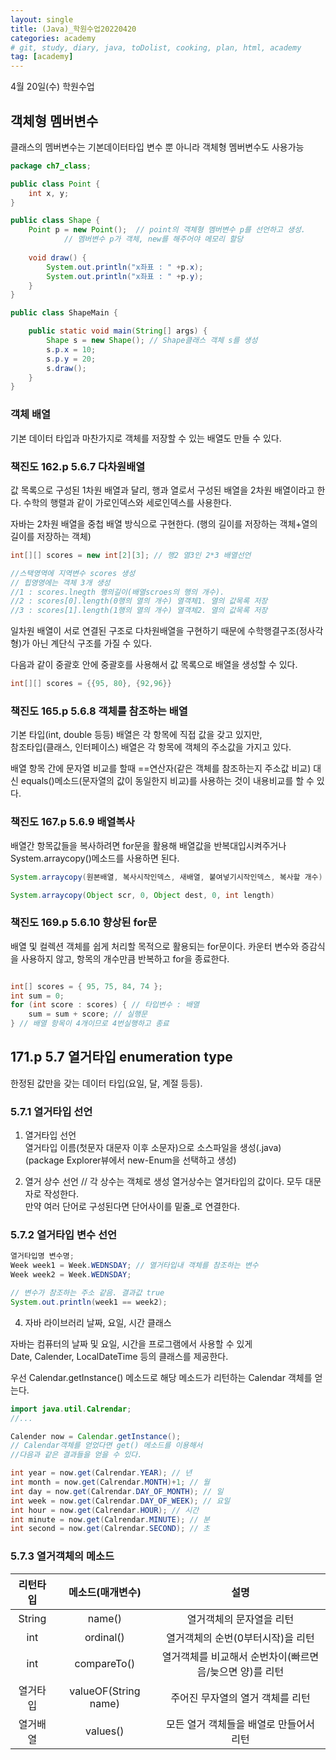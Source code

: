 ```yaml
---
layout: single
title: (Java)_학원수업20220420
categories: academy
# git, study, diary, java, toDolist, cooking, plan, html, academy
tag: [academy] 
---
```


4월 20일(수) 학원수업


## 객체형 멤버변수

클래스의 멤버변수는 기본데이터타입 변수 뿐 아니라 객체형 멤버변수도 사용가능

~~~java
package ch7_class;

public class Point {
	int x, y;
}

public class Shape {
	Point p = new Point();  // point의 객체형 멤버변수 p를 선언하고 생성.
			// 멤버변수 p가 객체, new를 해주어야 메모리 할당
	
	void draw() {
		System.out.println("x좌표 : " +p.x);
		System.out.println("x좌표 : " +p.y);
	}
}

public class ShapeMain {

	public static void main(String[] args) {
		Shape s = new Shape(); // Shape클래스 객체 s를 생성
		s.p.x = 10;
		s.p.y = 20;
		s.draw();
	}
}
~~~


### 객체 배열

기본 데이터 타입과 마찬가지로 객체를 저장할 수 있는 배열도 만들 수 있다.


### 책진도 162.p 5.6.7 다차원배열

값 목록으로 구성된 1차원 배열과 달리,
행과 열로서 구성된 배열을 2차원 배열이라고 한다.
수학의 행렬과 같이 가로인덱스와 세로인덱스를 사용한다.

자바는 2차원 배열을 중첩 배열 방식으로 구현한다.
(행의 길이를 저장하는 객체+열의 길이를 저장하는 객체)


~~~java
int[][] scores = new int[2][3]; // 행2 열3인 2*3 배열선언

//스택영역에 지역변수 scores 생성
// 힙영영에는 객체 3개 생성
//1 : scores.lnegth 행의길이(배열scroes의 행의 개수).  
//2 : scores[0].length(0행의 열의 개수) 열객체1. 열의 값목록 저장
//3 : scores[1].length(1행의 열의 개수) 열객체2. 열의 값목록 저장
~~~


일차원 배열이 서로 연결된 구조로 다차원배열을 구현하기 때문에
수학행결구조(정사각형)가 아닌 계단식 구조를 가질 수 있다.


다음과 같이 중괄호 안에 중괄호를 사용해서 값 목록으로 배열을 생성할 수 있다.

~~~java
int[][] scores = {{95, 80}, {92,96}}
~~~


### 책진도 165.p 5.6.8 객체를 참조하는 배열

기본 타입(int, double 등등) 배열은 각 항목에 직접 값을 갖고 있지만,  
참조타입(클래스, 인터페이스) 배열은 각 항목에 객체의 주소값을 가지고 있다.  

배열 항목 간에 문자열 비교를 할때 ==연산자(같은 객체를 참조하는지 주소값 비교) 대신 equals()메소드(문자열의 값이 동일한지 비교)를 사용하는 것이 내용비교를 할 수 있다.


### 책진도 167.p 5.6.9 배열복사

배열간 항목값들을 복사하려면 for문을 활용해 배열값을 반복대입시켜주거나 System.arraycopy()메소드를 사용하면 된다.

~~~java
System.arraycopy(원본배열, 복사시작인덱스, 새배열, 붙여넣기시작인덱스, 복사할 개수)

System.arraycopy(Object scr, 0, Object dest, 0, int length)
~~~


### 책진도 169.p 5.6.10 향상된 for문

배열 및 컬렉션 객체를 쉽게 처리할 목적으로 활용되는 for문이다.
카운터 변수와 증감식을 사용하지 않고, 항목의 개수만큼 반복하고 for을 종료한다.

~~~java

int[] scores = { 95, 75, 84, 74 };
int sum = 0;
for (int score : scores) { // 타입변수 : 배열
    sum = sum + score; // 실행문
} // 배열 항목이 4개이므로 4번실행하고 종료
~~~

## 171.p 5.7 열거타입 enumeration type

한정된 값만을 갖는 데이터 타입(요일, 달, 계절 등등).

### 5.7.1 열거타입 선언

1) 열거타입 선언  
열거타입 이름(첫문자 대문자 이후 소문자)으로 소스파일을 생성(.java)  
(package Explorer뷰에서 new-Enum을 선택하고 생성)

2) 열거 상수 선언  // 각 상수는 객체로 생성
열거상수는 열거타입의 값이다. 모두 대문자로 작성한다.   
만약 여러 단어로 구성된다면 단어사이를 밑줄_로 연결한다.


### 5.7.2 열거타입 변수 선언  
~~~java
열거타입명 변수명;
Week week1 = Week.WEDNSDAY; // 열거타입내 객체를 참조하는 변수
Week week2 = Week.WEDNSDAY; 

// 변수가 참조하는 주소 같음. 결과값 true
System.out.println(week1 == week2); 
~~~

4) 자바 라이브러리 날짜, 요일, 시간 클래스 

자바는 컴퓨터의 날짜 및 요일, 시간을 프로그램에서 사용할 수 있게  
Date, Calender, LocalDateTime 등의 클래스를 제공한다.  

우선 Calendar.getInstance() 메소드로 해당 메소드가 리턴하는 Calendar 객체를 얻는다.

~~~java
import java.util.Calrendar;
//...

Calender now = Calendar.getInstance();
// Calendar객체를 얻었다면 get() 메소드를 이용해서 
//다음과 같은 결과들을 얻을 수 있다.

int year = now.get(Calrendar.YEAR); // 년
int month = now.get(Calrendar.MONTH)+1; // 월
int day = now.get(Calrendar.DAY_OF_MONTH); // 일
int week = now.get(Calrendar.DAY_OF_WEEK); // 요일
int hour = now.get(Calrendar.HOUR); // 시간
int minute = now.get(Calrendar.MINUTE); // 분
int second = now.get(Calrendar.SECOND); // 초
~~~

### 5.7.3 열거객체의 메소드

|리턴타입|메소드(매개변수)|설명|
|:--:|:--:|:--:| 
|String|name()|열거객체의 문자열을 리턴|
|int|ordinal()|열거객체의 순번(0부터시작)을 리턴|
|int|compareTo()|열거객체를 비교해서 순번차이(빠르면 음/늦으면 양)를 리턴|
|열거타입|valueOF(String name)|주어진 무자열의 열거 객체를 리턴|
|열거배열|values()|모든 열거 객체들을 배열로 만들어서 리턴|
